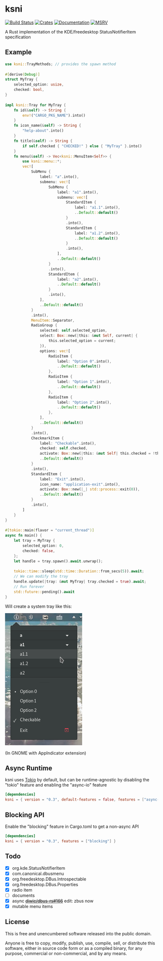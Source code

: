 # ksni 

[![Build Status](https://github.com/iovxw/ksni/workflows/Rust/badge.svg)](https://github.com/iovxw/ksni/actions?query=workflow%3ARust)
[![Crates](https://img.shields.io/crates/v/ksni.svg)](https://crates.io/crates/ksni)
[![Documentation](https://docs.rs/ksni/badge.svg)](https://docs.rs/ksni)
[![MSRV](https://img.shields.io/badge/msrv-1.80.0-blue)](https://doc.rust-lang.org/cargo/reference/manifest.html#the-rust-version-field)

A Rust implementation of the KDE/freedesktop StatusNotifierItem specification

## Example

```rust
use ksni::TrayMethods; // provides the spawn method

#[derive(Debug)]
struct MyTray {
    selected_option: usize,
    checked: bool,
}

impl ksni::Tray for MyTray {
    fn id(&self) -> String {
        env!("CARGO_PKG_NAME").into()
    }
    fn icon_name(&self) -> String {
        "help-about".into()
    }
    fn title(&self) -> String {
        if self.checked { "CHECKED!" } else { "MyTray" }.into()
    }
    fn menu(&self) -> Vec<ksni::MenuItem<Self>> {
        use ksni::menu::*;
        vec![
            SubMenu {
                label: "a".into(),
                submenu: vec![
                    SubMenu {
                        label: "a1".into(),
                        submenu: vec![
                            StandardItem {
                                label: "a1.1".into(),
                                ..Default::default()
                            }
                            .into(),
                            StandardItem {
                                label: "a1.2".into(),
                                ..Default::default()
                            }
                            .into(),
                        ],
                        ..Default::default()
                    }
                    .into(),
                    StandardItem {
                        label: "a2".into(),
                        ..Default::default()
                    }
                    .into(),
                ],
                ..Default::default()
            }
            .into(),
            MenuItem::Separator,
            RadioGroup {
                selected: self.selected_option,
                select: Box::new(|this: &mut Self, current| {
                    this.selected_option = current;
                }),
                options: vec![
                    RadioItem {
                        label: "Option 0".into(),
                        ..Default::default()
                    },
                    RadioItem {
                        label: "Option 1".into(),
                        ..Default::default()
                    },
                    RadioItem {
                        label: "Option 2".into(),
                        ..Default::default()
                    },
                ],
                ..Default::default()
            }
            .into(),
            CheckmarkItem {
                label: "Checkable".into(),
                checked: self.checked,
                activate: Box::new(|this: &mut Self| this.checked = !this.checked),
                ..Default::default()
            }
            .into(),
            StandardItem {
                label: "Exit".into(),
                icon_name: "application-exit".into(),
                activate: Box::new(|_| std::process::exit(0)),
                ..Default::default()
            }
            .into(),
        ]
    }
}

#[tokio::main(flavor = "current_thread")]
async fn main() {
    let tray = MyTray {
        selected_option: 0,
        checked: false,
    };
    let handle = tray.spawn().await.unwrap();

    tokio::time::sleep(std::time::Duration::from_secs(5)).await;
    // We can modify the tray
    handle.update(|tray: &mut MyTray| tray.checked = true).await;
    // Run forever
    std::future::pending().await
}
```

Will create a system tray like this:

![screenshot_of_example_in_gnome.png](examples/screenshot_of_example_in_gnome.png)

(In GNOME with AppIndicator extension)

## Async Runtime

ksni uses [Tokio] by default, but can be runtime-agnostic by disabling the "tokio" feature and
enabling the "async-io" feature

```toml
[dependencies]
ksni = { version = "0.3", default-features = false, features = ["async-io"] }
```

## Blocking API

Enable the "blocking" feature in Cargo.toml to get a non-async API

```toml
[dependencies]
ksni = { version = "0.3", features = ["blocking"] }
```

[Tokio]: https://tokio.rs

## Todo
 - [X] org.kde.StatusNotifierItem
 - [X] com.canonical.dbusmenu
 - [X] org.freedesktop.DBus.Introspectable
 - [X] org.freedesktop.DBus.Properties
 - [X] radio item
 - [ ] documents
 - [X] async ~~[diwic/dbus-rs#166](https://github.com/diwic/dbus-rs/issues/166)~~ edit: zbus now
 - [X] mutable menu items

## License

This is free and unencumbered software released into the public domain.

Anyone is free to copy, modify, publish, use, compile, sell, or distribute this software, either in source code form or as a compiled binary, for any purpose, commercial or non-commercial, and by any means.
